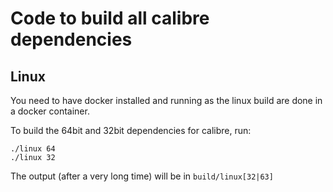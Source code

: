 Code to build all calibre dependencies
==========================================

Linux
-------

You need to have docker installed and running as the linux
build are done in a docker container.

To build the 64bit and 32bit dependencies for calibre, run:

```
./linux 64
./linux 32
```

The output (after a very long time) will be in `build/linux[32|63]`
